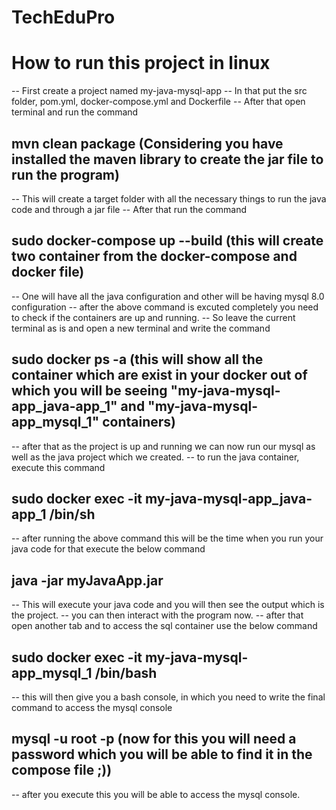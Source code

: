 # TechEduPro
# How to run this project in linux

-- First create a project named my-java-mysql-app
-- In that put the src folder, pom.yml, docker-compose.yml and Dockerfile
-- After that open terminal and run the command
  ## mvn clean package (Considering you have installed the maven library to create the jar file to run the program)
-- This will create a target folder with all the necessary things to run the java code and through a jar file
-- After that run the command
  ## sudo docker-compose up --build (this will create two container from the docker-compose and docker file)
-- One will have all the java configuration and other will be having mysql 8.0 configuration
-- after the above command is excuted completely you need to check if the containers are up and running.
-- So leave the current terminal as is and open a new terminal and write the command
  ## sudo docker ps -a (this will show all the container which are exist in your docker out of which you will be seeing "my-java-mysql-app_java-app_1" and "my-java-mysql-app_mysql_1" containers)
-- after that as the project is up and running we can now run our mysql as well as the java project which we created.
-- to run the java container, execute this command
  ## sudo docker exec -it my-java-mysql-app_java-app_1 /bin/sh
-- after running the above command this will be the time when you run your java code for that execute the below command
  ## java -jar myJavaApp.jar
-- This will execute your java code and you will then see the output which is the project.
-- you can then interact with the program now.
-- after that open another tab and to access the sql container use the below command
  ## sudo docker exec -it my-java-mysql-app_mysql_1 /bin/bash
-- this will then give you a bash console, in which you need to write the final command to access the mysql console
  ## mysql -u root -p (now for this you will need a password which you will be able to find it in the compose file ;))
-- after you execute this you will be able to access the mysql console.
